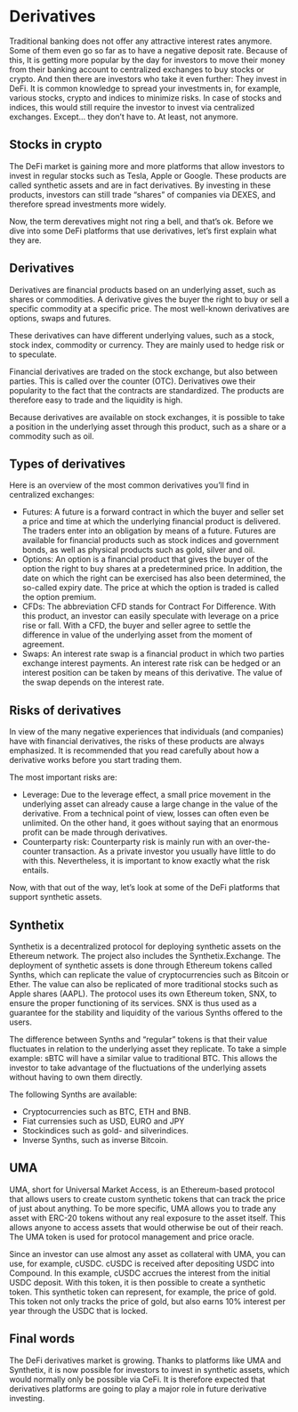 # Derivatives

Traditional banking does not offer any attractive interest rates anymore. Some of them even go so far as to have a negative deposit rate. Because of this, It is getting more popular by the day for investors to move their money from their banking account to centralized exchanges to buy stocks or crypto. And then there are investors who take it even further: They invest in DeFi. It is common knowledge to spread your investments in, for example, various stocks, crypto and indices to minimize risks. In case of stocks and indices, this would still require the investor to invest via centralized exchanges. Except… they don’t have to. At least, not anymore.

## Stocks in crypto

The DeFi market is gaining more and more platforms that allow investors to invest in regular stocks such as Tesla, Apple or Google. These products are called synthetic assets and are in fact derivatives. By investing in these products, investors can still trade “shares” of companies via DEXES, and therefore spread investments more widely.

Now, the term derevatives might not ring a bell, and that’s ok. Before we dive into some DeFi platforms that use derivatives, let’s first explain what they are.

## Derivatives

Derivatives are financial products based on an underlying asset, such as shares or commodities. A derivative gives the buyer the right to buy or sell a specific commodity at a specific price. The most well-known derivatives are options, swaps and futures.

These derivatives can have different underlying values, such as a stock, stock index, commodity or currency. They are mainly used to hedge risk or to speculate.

Financial derivatives are traded on the stock exchange, but also between parties. This is called over the counter (OTC). Derivatives owe their popularity to the fact that the contracts are standardized. The products are therefore easy to trade and the liquidity is high.

Because derivatives are available on stock exchanges, it is possible to take a position in the underlying asset through this product, such as a share or a commodity such as oil.

## Types of derivatives

Here is an overview of the most common derivatives you’ll find in centralized exchanges:

- Futures: A future is a forward contract in which the buyer and seller set a price and time at which the underlying financial product is delivered. The traders enter into an obligation by means of a future. Futures are available for financial products such as stock indices and government bonds, as well as physical products such as gold, silver and oil.
- Options: An option is a financial product that gives the buyer of the option the right to buy shares at a predetermined price. In addition, the date on which the right can be exercised has also been determined, the so-called expiry date. The price at which the option is traded is called the option premium.
- CFDs: The abbreviation CFD stands for Contract For Difference. With this product, an investor can easily speculate with leverage on a price rise or fall. With a CFD, the buyer and seller agree to settle the difference in value of the underlying asset from the moment of agreement.
- Swaps: An interest rate swap is a financial product in which two parties exchange interest payments. An interest rate risk can be hedged or an interest position can be taken by means of this derivative. The value of the swap depends on the interest rate.

## Risks of derivatives

In view of the many negative experiences that individuals (and companies) have with financial derivatives, the risks of these products are always emphasized. It is recommended that you read carefully about how a derivative works before you start trading them.

The most important risks are:

- Leverage: Due to the leverage effect, a small price movement in the underlying asset can already cause a large change in the value of the derivative. From a technical point of view, losses can often even be unlimited. On the other hand, it goes without saying that an enormous profit can be made through derivatives.
- Counterparty risk: Counterparty risk is mainly run with an over-the-counter transaction. As a private investor you usually have little to do with this. Nevertheless, it is important to know exactly what the risk entails.

Now, with that out of the way, let’s look at some of the DeFi platforms that support synthetic assets.

## Synthetix

Synthetix is ​​a decentralized protocol for deploying synthetic assets on the Ethereum network. The project also includes the Synthetix.Exchange. The deployment of synthetic assets is done through Ethereum tokens called Synths, which can replicate the value of cryptocurrencies such as Bitcoin or Ether. The value can also be replicated of more traditional stocks such as Apple shares (AAPL). The protocol uses its own Ethereum token, SNX, to ensure the proper functioning of its services. SNX is thus used as a guarantee for the stability and liquidity of the various Synths offered to the users.

The difference between Synths and “regular” tokens is that their value fluctuates in relation to the underlying asset they replicate. To take a simple example: sBTC will have a similar value to traditional BTC. This allows the investor to take advantage of the fluctuations of the underlying assets without having to own them directly.

The following Synths are available:

- Cryptocurrencies such as BTC, ETH and BNB.
- Fiat currensies such as USD, EURO and JPY
- Stockindices such as gold- and silverindices.
- Inverse Synths, such as inverse Bitcoin.

## UMA

UMA, short for Universal Market Access, is an Ethereum-based protocol that allows users to create custom synthetic tokens that can track the price of just about anything. To be more specific, UMA allows you to trade any asset with ERC-20 tokens without any real exposure to the asset itself. This allows anyone to access assets that would otherwise be out of their reach. The UMA token is used for protocol management and price oracle.

Since an investor can use almost any asset as collateral with UMA, you can use, for example, cUSDC. cUSDC is received after depositing USDC into Compound. In this example, cUSDC accrues the interest from the initial USDC deposit. With this token, it is then possible to create a synthetic token. This synthetic token can represent, for example, the price of gold. This token not only tracks the price of gold, but also earns 10% interest per year through the USDC that is locked.

## Final words

The DeFi derivatives market is growing. Thanks to platforms like UMA and Synthetix, it is now possible for investors to invest in synthetic assets, which would normally only be possible via CeFi. It is therefore expected that derivatives platforms are going to play a major role in future derivative investing.
